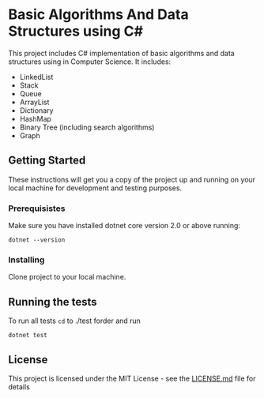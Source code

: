 # Basic Algorithms And Data Structures using C#
This project includes C# implementation of basic algorithms and data structures using in Computer Science. It includes:
- LinkedList
- Stack
- Queue
- ArrayList
- Dictionary
- HashMap
- Binary Tree (including search algorithms)
- Graph

## Getting Started
These instructions will get you a copy of the project up and running on your local machine for development and testing purposes.

### Prerequisistes
Make sure you have installed dotnet core version 2.0 or above running:
```
dotnet --version
```
### Installing
Clone project to your local machine.

## Running the tests
To run all tests ```cd``` to ./test forder and run
```
dotnet test
```

## License
This project is licensed under the MIT License - see the [LICENSE.md](LICENSE.md) file for details
